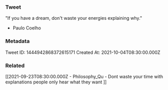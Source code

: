 ### Tweet
"If you have a dream, don't waste your energies explaining why." 

- Paulo Coelho

### Metadata
Tweet ID: 1444942868372615171
Created At: 2021-10-04T08:30:00.000Z

### Related
[[2021-09-23T08:30:00.000Z - Philosophy_Qu - Dont waste your time with explanations people only hear what they want ]]


